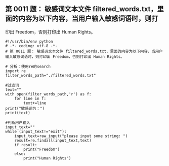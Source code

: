 ## 第 0011 题： 敏感词文本文件 filtered_words.txt，里面的内容为以下内容，当用户输入敏感词语时，则打
印出 Freedom，否则打印出 Human Rights。
```
#!/usr/bin/env python
# -*- coding: utf-8 -*-
# 第 0011 题： 敏感词文本文件 filtered_words.txt，里面的内容为以下内容，当用户输入敏感词语时，则打印出 Freedom，否则打印出 Human Rights。

# 分析：使用re的search
import re
filter_words_path="./filtered_words.txt"

#过滤词
text=""
with open(filter_words_path,'r') as f:
    for line in f:
        text+=line
print("敏感词为：")
print(text)

#判断用户输入
input_text=""
while (input_text!="exit"):
    input_text=raw_input("please input some string: ")
    result=re.findall(input_text,text)
    if result:
        print("Freedom")
    else:
        print("Human Rights")

```
